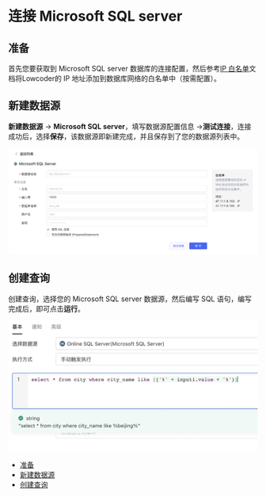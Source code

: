 # 连接 Microsoft SQL server

## 准备

首先您要获取到 Microsoft SQL server 数据库的连接配置，然后参考[IP 白名单](https://majiang.co/docs/ip-allowlist)文档将Lowcoder的 IP 地址添加到数据库网络的白名单中（按需配置）。

## 新建数据源

**新建数据源** -> ​**Microsoft SQL server**​，填写数据源配置信息 -> ​**测试连接**​，连接成功后，选择​**保存**​，该数据源即新建完成，并且保存到了您的数据源列表中。

![](../assets/msqlserver-1-20231002172926-cha2dp0.png)​

## 创建查询

创建查询，选择您的 Microsoft SQL server 数据源，然后编写 SQL 语句，编写完成后，即可点击​**运行**​。

![](../assets/msqlserver-2-20231002172926-eebw4d9.jpeg)​

* [准备](https://majiang.co/docs/database/ms-SQL-server#%E5%87%86%E5%A4%87)
* [新建数据源](https://majiang.co/docs/database/ms-SQL-server#%E6%96%B0%E5%BB%BA%E6%95%B0%E6%8D%AE%E6%BA%90)
* [创建查询](https://majiang.co/docs/database/ms-SQL-server#%E5%88%9B%E5%BB%BA%E6%9F%A5%E8%AF%A2)
